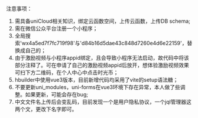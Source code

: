 
注意事项：
1. 需具备uniCloud相关知识，绑定云函数空间，上传云函数，上传DB schema;
2. 需在微信公众平台注册一个小程序；
3. 全局搜索'wx4a5ed7f7fc719f98'与'd84b16d5dae43c848d7260e4d6e22159'，替换成自己的；
4. 由于激励视频与小程序appid绑定，且会导致小程序无法启动，故代码中将该部分注释了。可在申请了自己的激励视频appid后放开，想体验激励视频效果可扫下方二维码，在个人中心中点击时光币；
5. hbuilder中使用vue3版本，目前新增代码均采用了vite的setup语法糖；
6. 不要更新uni_modules，uni-forms在vue3环境下存在异常，本人做了些调整。如果更新，可能会存在bug;
7. 中文文件名上传后会变乱码，目前发现一个是用户隐私协议，一个jql管理器这两个文，更改下名字即可。


